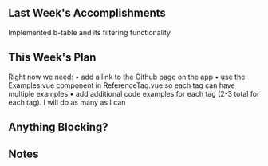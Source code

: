 ## Last Week's Accomplishments

Implemented b-table and its filtering functionality

## This Week's Plan

Right now we need:
• add a link to the Github page on the app
• use the Examples.vue component in ReferenceTag.vue so each tag can have multiple examples
• add additional code examples for each tag (2-3 total for each tag).
I will do as many as I can

## Anything Blocking?


## Notes

